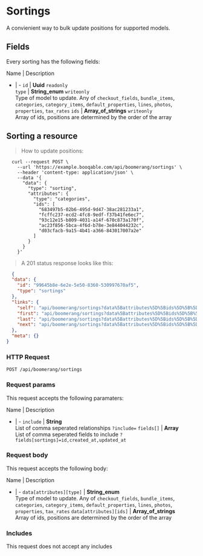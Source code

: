# Sortings

A convienient way to bulk update positions for supported models.

## Fields
Every sorting has the following fields:

Name | Description
- | -
`id` | **Uuid** `readonly`<br>
`type` | **String_enum** `writeonly`<br>Type of model to update. Any of `checkout_fields`, `bundle_items`, `categories`, `category_items`, `default_properties`, `lines`, `photos`, `properties`, `tax_rates`
`ids` | **Array_of_strings** `writeonly`<br>Array of ids, positions are determined by the order of the array


## Sorting a resource



> How to update positions:

```shell
  curl --request POST \
    --url 'https://example.booqable.com/api/boomerang/sortings' \
    --header 'content-type: application/json' \
    --data '{
      "data": {
        "type": "sorting",
        "attributes": {
          "type": "categories",
          "ids": [
            "683497b5-02b6-495d-9d47-38ac281233a1",
            "fcffc237-ecd2-4fc8-9edf-f37b41fe6ec7",
            "93c12e15-b809-4031-a14f-670c873a170f",
            "ac23f856-5bca-4f6d-b78e-3e844044232c",
            "d03cfacb-9a15-4b41-a366-843017007a2e"
          ]
        }
      }
    }'
```

> A 201 status response looks like this:

```json
  {
  "data": {
    "id": "99645b8e-6e2e-5e50-8360-530997670af5",
    "type": "sortings"
  },
  "links": {
    "self": "api/boomerang/sortings?data%5Battributes%5D%5Bids%5D%5B%5D=683497b5-02b6-495d-9d47-38ac281233a1&data%5Battributes%5D%5Bids%5D%5B%5D=fcffc237-ecd2-4fc8-9edf-f37b41fe6ec7&data%5Battributes%5D%5Bids%5D%5B%5D=93c12e15-b809-4031-a14f-670c873a170f&data%5Battributes%5D%5Bids%5D%5B%5D=ac23f856-5bca-4f6d-b78e-3e844044232c&data%5Battributes%5D%5Bids%5D%5B%5D=d03cfacb-9a15-4b41-a366-843017007a2e&data%5Battributes%5D%5Btype%5D=categories&data%5Btype%5D=sorting&page%5Bnumber%5D=1&page%5Bsize%5D=25&sorting%5Bdata%5D%5Battributes%5D%5Bids%5D%5B%5D=683497b5-02b6-495d-9d47-38ac281233a1&sorting%5Bdata%5D%5Battributes%5D%5Bids%5D%5B%5D=fcffc237-ecd2-4fc8-9edf-f37b41fe6ec7&sorting%5Bdata%5D%5Battributes%5D%5Bids%5D%5B%5D=93c12e15-b809-4031-a14f-670c873a170f&sorting%5Bdata%5D%5Battributes%5D%5Bids%5D%5B%5D=ac23f856-5bca-4f6d-b78e-3e844044232c&sorting%5Bdata%5D%5Battributes%5D%5Bids%5D%5B%5D=d03cfacb-9a15-4b41-a366-843017007a2e&sorting%5Bdata%5D%5Battributes%5D%5Btype%5D=categories&sorting%5Bdata%5D%5Btype%5D=sorting",
    "first": "api/boomerang/sortings?data%5Battributes%5D%5Bids%5D%5B%5D=683497b5-02b6-495d-9d47-38ac281233a1&data%5Battributes%5D%5Bids%5D%5B%5D=fcffc237-ecd2-4fc8-9edf-f37b41fe6ec7&data%5Battributes%5D%5Bids%5D%5B%5D=93c12e15-b809-4031-a14f-670c873a170f&data%5Battributes%5D%5Bids%5D%5B%5D=ac23f856-5bca-4f6d-b78e-3e844044232c&data%5Battributes%5D%5Bids%5D%5B%5D=d03cfacb-9a15-4b41-a366-843017007a2e&data%5Battributes%5D%5Btype%5D=categories&data%5Btype%5D=sorting&page%5Bnumber%5D=1&page%5Bsize%5D=25&sorting%5Bdata%5D%5Battributes%5D%5Bids%5D%5B%5D=683497b5-02b6-495d-9d47-38ac281233a1&sorting%5Bdata%5D%5Battributes%5D%5Bids%5D%5B%5D=fcffc237-ecd2-4fc8-9edf-f37b41fe6ec7&sorting%5Bdata%5D%5Battributes%5D%5Bids%5D%5B%5D=93c12e15-b809-4031-a14f-670c873a170f&sorting%5Bdata%5D%5Battributes%5D%5Bids%5D%5B%5D=ac23f856-5bca-4f6d-b78e-3e844044232c&sorting%5Bdata%5D%5Battributes%5D%5Bids%5D%5B%5D=d03cfacb-9a15-4b41-a366-843017007a2e&sorting%5Bdata%5D%5Battributes%5D%5Btype%5D=categories&sorting%5Bdata%5D%5Btype%5D=sorting",
    "last": "api/boomerang/sortings?data%5Battributes%5D%5Bids%5D%5B%5D=683497b5-02b6-495d-9d47-38ac281233a1&data%5Battributes%5D%5Bids%5D%5B%5D=fcffc237-ecd2-4fc8-9edf-f37b41fe6ec7&data%5Battributes%5D%5Bids%5D%5B%5D=93c12e15-b809-4031-a14f-670c873a170f&data%5Battributes%5D%5Bids%5D%5B%5D=ac23f856-5bca-4f6d-b78e-3e844044232c&data%5Battributes%5D%5Bids%5D%5B%5D=d03cfacb-9a15-4b41-a366-843017007a2e&data%5Battributes%5D%5Btype%5D=categories&data%5Btype%5D=sorting&page%5Bnumber%5D=&page%5Bsize%5D=25&sorting%5Bdata%5D%5Battributes%5D%5Bids%5D%5B%5D=683497b5-02b6-495d-9d47-38ac281233a1&sorting%5Bdata%5D%5Battributes%5D%5Bids%5D%5B%5D=fcffc237-ecd2-4fc8-9edf-f37b41fe6ec7&sorting%5Bdata%5D%5Battributes%5D%5Bids%5D%5B%5D=93c12e15-b809-4031-a14f-670c873a170f&sorting%5Bdata%5D%5Battributes%5D%5Bids%5D%5B%5D=ac23f856-5bca-4f6d-b78e-3e844044232c&sorting%5Bdata%5D%5Battributes%5D%5Bids%5D%5B%5D=d03cfacb-9a15-4b41-a366-843017007a2e&sorting%5Bdata%5D%5Battributes%5D%5Btype%5D=categories&sorting%5Bdata%5D%5Btype%5D=sorting",
    "next": "api/boomerang/sortings?data%5Battributes%5D%5Bids%5D%5B%5D=683497b5-02b6-495d-9d47-38ac281233a1&data%5Battributes%5D%5Bids%5D%5B%5D=fcffc237-ecd2-4fc8-9edf-f37b41fe6ec7&data%5Battributes%5D%5Bids%5D%5B%5D=93c12e15-b809-4031-a14f-670c873a170f&data%5Battributes%5D%5Bids%5D%5B%5D=ac23f856-5bca-4f6d-b78e-3e844044232c&data%5Battributes%5D%5Bids%5D%5B%5D=d03cfacb-9a15-4b41-a366-843017007a2e&data%5Battributes%5D%5Btype%5D=categories&data%5Btype%5D=sorting&page%5Bnumber%5D=2&page%5Bsize%5D=25&sorting%5Bdata%5D%5Battributes%5D%5Bids%5D%5B%5D=683497b5-02b6-495d-9d47-38ac281233a1&sorting%5Bdata%5D%5Battributes%5D%5Bids%5D%5B%5D=fcffc237-ecd2-4fc8-9edf-f37b41fe6ec7&sorting%5Bdata%5D%5Battributes%5D%5Bids%5D%5B%5D=93c12e15-b809-4031-a14f-670c873a170f&sorting%5Bdata%5D%5Battributes%5D%5Bids%5D%5B%5D=ac23f856-5bca-4f6d-b78e-3e844044232c&sorting%5Bdata%5D%5Battributes%5D%5Bids%5D%5B%5D=d03cfacb-9a15-4b41-a366-843017007a2e&sorting%5Bdata%5D%5Battributes%5D%5Btype%5D=categories&sorting%5Bdata%5D%5Btype%5D=sorting"
  },
  "meta": {}
}
```

### HTTP Request

`POST /api/boomerang/sortings`

### Request params

This request accepts the following paramaters:

Name | Description
- | -
`include` | **String**<br>List of comma seperated relationships `?include=`
`fields[]` | **Array**<br>List of comma seperated fields to include `?fields[sortings]=id,created_at,updated_at`


### Request body

This request accepts the following body:

Name | Description
- | -
`data[attributes][type]` | **String_enum**<br>Type of model to update. Any of `checkout_fields`, `bundle_items`, `categories`, `category_items`, `default_properties`, `lines`, `photos`, `properties`, `tax_rates`
`data[attributes][ids]` | **Array_of_strings**<br>Array of ids, positions are determined by the order of the array


### Includes

This request does not accept any includes